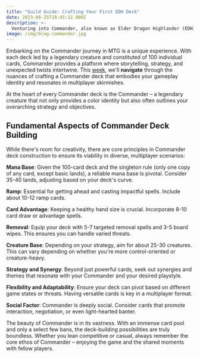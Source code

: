 ```yaml
---
title: "Guild Guide: Crafting Your First EDH Deck" 
date: 2023-08-25T18:45:12.000Z
description: >-
  Venturing into Commander, also known as Elder Dragon Highlander (EDH)? Discover the essential elements and strategies to build a deck that offers both a challenge to your opponents and sheer fun to you.
image: /img/blog-commander.jpg
---
```

Embarking on the Commander journey in MTG is a unique experience. With each deck led by a legendary creature and constituted of 100 individual cards, Commander provides a platform where storytelling, strategy, and unexpected twists intertwine. This [week](/blog-commander101), we'll **navigate** through the nuances of crafting a Commander deck that embodies your gameplay identity and resonates in multiplayer skirmishes.

At the heart of every Commander deck is the Commander – a legendary creature that not only provides a color identity but also often outlines your overarching strategy and objectives.

## Fundamental Aspects of Commander Deck Building

While there's room for creativity, there are core principles in Commander deck construction to ensure its viability in diverse, multiplayer scenarios:

**Mana Base**: Given the 100-card deck and the singleton rule (only one copy of any card, except basic lands), a reliable mana base is pivotal. Consider 35-40 lands, adjusting based on your deck's curve.

**Ramp**: Essential for getting ahead and casting impactful spells. Include about 10-12 ramp cards.

**Card Advantage**: Keeping a healthy hand size is crucial. Incorporate 8-10 card draw or advantage spells.

**Removal**: Equip your deck with 5-7 targeted removal spells and 3-5 board wipes. This ensures you can handle varied threats.

**Creature Base**: Depending on your strategy, aim for about 25-30 creatures. This can vary depending on whether you're more control-oriented or creature-heavy.

**Strategy and Synergy**: Beyond just powerful cards, seek out synergies and themes that resonate with your Commander and your desired playstyle.

**Flexibility and Adaptability**: Ensure your deck can pivot based on different game states or threats. Having versatile cards is key in a multiplayer format.

**Social Factor**: Commander is deeply social. Consider cards that promote interaction, negotiation, or even light-hearted banter.

The beauty of Commander is in its vastness. With an immense card pool and only a select few bans, the deck-building possibilities are truly boundless. Whether you lean competitive or casual, always remember the core ethos of Commander – enjoying the game and the shared moments with fellow players.

